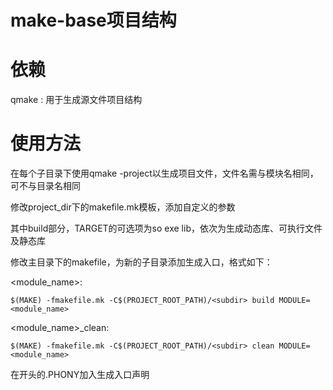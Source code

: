# make-base项目结构

# 依赖
qmake : 用于生成源文件项目结构

# 使用方法
在每个子目录下使用qmake -project以生成项目文件，文件名需与模块名相同，可不与目录名相同

修改project_dir下的makefile.mk模板，添加自定义的参数

其中build部分，TARGET的可选项为so exe lib，依次为生成动态库、可执行文件及静态库

修改主目录下的makefile，为新的子目录添加生成入口，格式如下：

<module_name>:

	$(MAKE) -fmakefile.mk -C$(PROJECT_ROOT_PATH)/<subdir> build MODULE=<module_name>
	
<module_name>_clean:

	$(MAKE) -fmakefile.mk -C$(PROJECT_ROOT_PATH)/<subdir> clean MODULE=<module_name>

在开头的.PHONY加入生成入口声明
